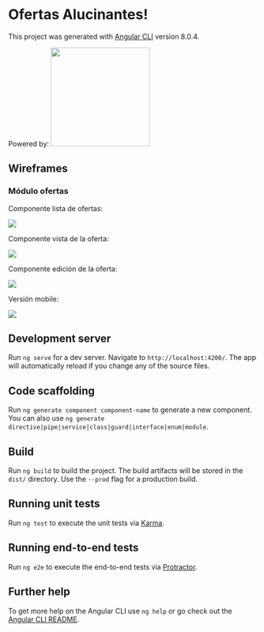 # Ofertas Alucinantes!

This project was generated with [Angular CLI](https://github.com/angular/angular-cli) version 8.0.4.

Powered by:
<img src="https://angular.io/assets/images/logos/angular/angular.svg" data-canonical-src="https://angular.io/assets/images/logos/angular/angular.svg" width="200" height="200" />

## Wireframes

### Módulo ofertas

Componente lista de ofertas:

<img src="https://i.imgur.com/BLuPXAI.png" data-canonical-src="https://i.imgur.com/BLuPXAI.png" />

Componente vista de la oferta:

<img src="https://i.imgur.com/WKB4jDi.png" data-canonical-src="https://i.imgur.com/WKB4jDi.png" />

Componente edición de la oferta:

<img src="https://i.imgur.com/60chHnO.png" data-canonical-src="https://i.imgur.com/60chHnO.png" />

Versión mobile:

<img src="https://i.imgur.com/UuTBd9m.png" data-canonical-src="https://i.imgur.com/UuTBd9m.png" />

## Development server

Run `ng serve` for a dev server. Navigate to `http://localhost:4200/`. The app will automatically reload if you change any of the source files.

## Code scaffolding

Run `ng generate component component-name` to generate a new component. You can also use `ng generate directive|pipe|service|class|guard|interface|enum|module`.

## Build

Run `ng build` to build the project. The build artifacts will be stored in the `dist/` directory. Use the `--prod` flag for a production build.

## Running unit tests

Run `ng test` to execute the unit tests via [Karma](https://karma-runner.github.io).

## Running end-to-end tests

Run `ng e2e` to execute the end-to-end tests via [Protractor](http://www.protractortest.org/).

## Further help

To get more help on the Angular CLI use `ng help` or go check out the [Angular CLI README](https://github.com/angular/angular-cli/blob/master/README.md).
